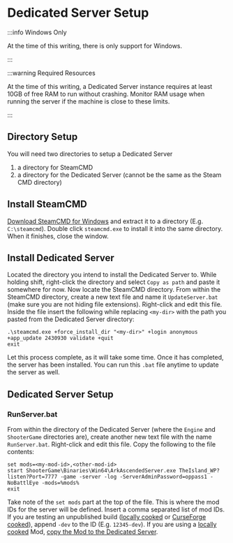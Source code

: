 # Dedicated Server Setup
:::info Windows Only

At the time of this writing, there is only support for Windows.

:::

:::warning Required Resources

At the time of this writing, a Dedicated Server instance requires at least
10GB of free RAM to run without crashing. Monitor RAM usage when running
the server if the machine is close to these limits.

:::
## Directory Setup
You will need two directories to setup a Dedicated Server
1. a directory for SteamCMD
2. a directory for the Dedicated Server (cannot be the same as the Steam CMD directory)

## Install SteamCMD

[Download SteamCMD for Windows](https://steamcdn-a.akamaihd.net/client/installer/steamcmd.zip)
and extract it to a directory (E.g. `C:\steamcmd`). Double click `steamcmd.exe` to
install it into the same directory. When it finishes, close the window.

## Install Dedicated Server
Located the directory you intend to install the Dedicated Server to. While holding shift,
right-click the directory and select `Copy as path` and paste it somewhere for now. 
Now locate the SteamCMD directory. From within the SteamCMD directory, create a new text
file and name it `UpdateServer.bat` (make sure you are not hiding file extensions).
Right-click and edit this file. Inside the file insert the following while replacing 
`<my-dir>` with the path you pasted from the Dedicated Server directory:

```batch title="UpdateServer.bat"
.\steamcmd.exe +force_install_dir "<my-dir>" +login anonymous +app_update 2430930 validate +quit
exit
```

Let this process complete, as it will take some time. Once it has completed, the server
has been installed. You can run this `.bat` file anytime to update the server as well.

## Dedicated Server Setup
### RunServer.bat
From within the directory of the Dedicated Server (where the `Engine` and `ShooterGame`
directories are), create another new text file with the name `RunServer.bat`. 
Right-click and edit this file. Copy the following to the file contents:

```batch title="RunServer.Bat"
set mods=<my-mod-id>,<other-mod-id>
start ShooterGame\Binaries\Win64\ArkAscendedServer.exe TheIsland_WP?listen?Port=7777 -game -server -log -ServerAdminPassword=oppass1 -NoBattlEye -mods=%mods%
exit
```

Take note of the `set mods` part at the top of the file. This is where the mod IDs
for the server will be defined. Insert a comma separated list of mod IDs. If you
are testing an unpublished build ([locally cooked](./local-cooking.md) or 
[CurseForge cooked](./curse-forge-cooking.md)), append `-dev` to the ID (E.g. 
`12345-dev`). If you are using a [locally cooked](./local-cooking.md) Mod, 
[copy the Mod to the Dedicated Server](./testing.md#server-setup).
